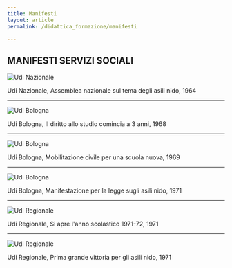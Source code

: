 ```yaml
---
title: Manifesti
layout: article
permalink: /didattica_formazione/manifesti

---
```


## MANIFESTI SERVIZI SOCIALI



![Udi Nazionale](../images/didattica_formazione/SS-NA-01.jpg)

Udi Nazionale, Assemblea nazionale sul tema degli asili nido, 1964


---


![Udi Bologna](../didattica_formazione/SS-BO-01.jpg)

Udi Bologna, Il diritto allo studio comincia a 3 anni, 1968


---


![Udi Bologna](../didattica_formazione/SS-BO-02.jpg)

Udi Bologna, Mobilitazione civile per una scuola nuova, 1969


---


![Udi Bologna](../didattica_formazione/SS-BO-03.jpg)

Udi Bologna, Manifestazione per la legge sugli asili nido, 1971


---


![Udi Regionale](../didattica_formazione/SS-RE-01.jpg)

Udi Regionale, Si apre l'anno scolastico 1971-72, 1971


---


![Udi Regionale](../didattica_formazione/SS-RE-02.jpg)

Udi Regionale, Prima grande vittoria per gli asili nido, 1971
